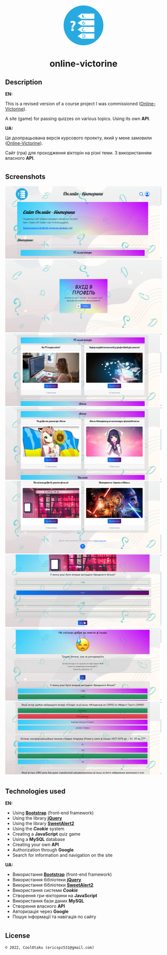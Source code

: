 <p align="center"><img width="128" height="128" src="public/assets/img/logo.jpg"/></p>
<h1 align="center">online-victorine</h1>

## Description
<b>EN:</b>

This is a revised version of a course project I was commissioned ([Online-Victorine](https://github.com/CoolOtaku/Online-Victorine)).

A site (game) for passing quizzes on various topics. Using its own **API**.

<b>UA:</b>

Це доопрацьована версія курсового проекту, який у мене замовили ([Online-Victorine](https://github.com/CoolOtaku/Online-Victorine)).

Сайт (гра) для проходження вікторін на різні теми. З використанням власного **API**.

#
## Screenshots
<p>
  <img src="screens/1.png" height="20%"/>
  <img src="screens/2.png" height="20%"/>
  <img src="screens/3.png" height="20%"/>
  <img src="screens/4.png" height="20%"/>
  <img src="screens/5.png" height="20%"/>
  <img src="screens/6.png" height="20%"/>
  <img src="screens/7.png" height="20%"/>
  <img src="screens/8.png" height="20%"/>
</p>

#
## Technologies used
<b>EN:</b>
- Using [**Bootstrap**](https://getbootstrap.com) (front-end framework)
- Using the library [**jQuery**](https://jquery.com)
- Using the library [**SweetAlert2**](https://sweetalert2.github.io)
- Using the ***Cookie*** system
- Creating a **JavaScript** quiz game
- Using a **MySQL** database
- Creating your own **API**
- Authorization through **Google**
- Search for information and navigation on the site

<b>UA:</b>
- Використання [**Bootstrap**](https://getbootstrap.com) (front-end framework)
- Використання бібліотеки [**jQuery**](https://jquery.com)
- Використання бібліотеки [**SweetAlert2**](https://sweetalert2.github.io)
- Використання системи ***Cookie***
- Створення гри-вікторини на **JavaScript**
- Використання бази даних **MySQL**
- Створення власного **API**
- Авторизація через **Google**
- Пошук інформації та навігація по сайту

#
## License
```
© 2022, CoolOtaku (ericspz531@gmail.com)
```

